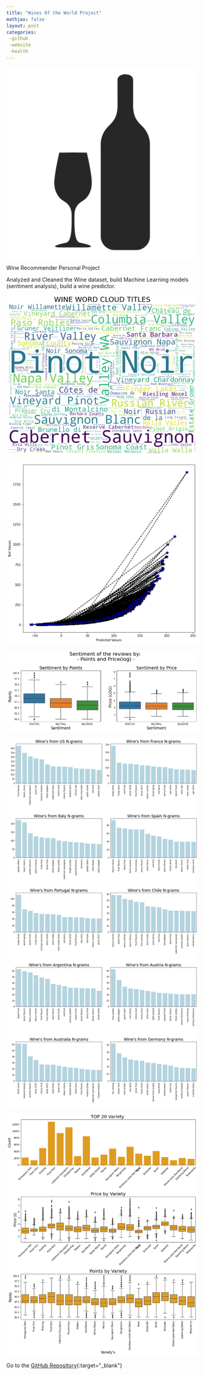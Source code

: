 ```yaml
---
title: "Wines Of the World Project"
mathjax: false
layout: post
categories: 
 -github
 -website
 -health
---
```


![Bottle](https://github.com/edbe777/my-projects/blob/main/Wines_Project/wine_mask.png?raw=true)

Wine Recommender Personal Project

Analyzed and Cleaned the Wine dataset, build Machine Learning models (sentiment analysis), build a wine predictor. 

![Word Cloud](https://github.com/edbe777/my-projects/blob/main/Wines_Project/wine%20titles%20word%20cloud.png?raw=true)

![Wine1](https://github.com/edbe777/my-projects/blob/main/Wines_Project/wine1.png?raw=true)

![Wine2](https://github.com/edbe777/my-projects/blob/main/Wines_Project/wine2.png?raw=true)

![Wine3](https://github.com/edbe777/my-projects/blob/main/Wines_Project/wine3.png?raw=true)

![Wine4](https://github.com/edbe777/my-projects/blob/main/Wines_Project/wine4.png?raw=true)

Go to the [GitHub Repository](https://github.com/edbe777/my-projects/blob/main/Wines_Project/wine%20recommender.ipynb){:target="_blank"}

